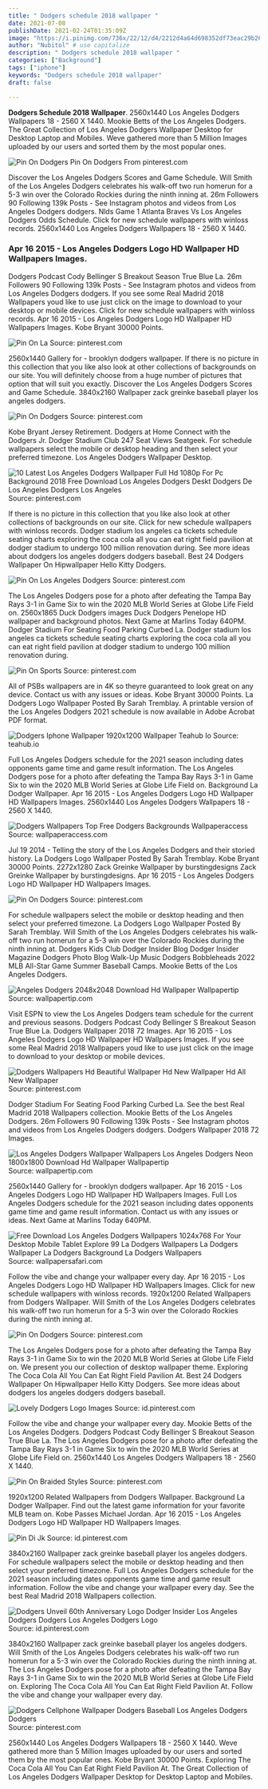 ```yaml
---
title: " Dodgers schedule 2018 wallpaper "
date: 2021-07-08
publishDate: 2021-02-24T01:35:09Z
image: "https://i.pinimg.com/736x/22/12/d4/2212d4a64d698352df73eac29b265701.jpg"
author: "Nubitol" # use capitalize
description: " Dodgers schedule 2018 wallpaper "
categories: ["Background"]
tags: ["iphone"]
keywords: "Dodgers schedule 2018 wallpaper"
draft: false

---
```



**Dodgers Schedule 2018 Wallpaper**. 2560x1440 Los Angeles Dodgers Wallpapers 18 - 2560 X 1440. Mookie Betts of the Los Angeles Dodgers. The Great Collection of Los Angeles Dodgers Wallpaper Desktop for Desktop Laptop and Mobiles. Weve gathered more than 5 Million Images uploaded by our users and sorted them by the most popular ones.

![Pin On Dodgers](https://i.pinimg.com/originals/45/64/03/45640300b6610abe0b755d72af86d126.png "Pin On Dodgers")
Pin On Dodgers From pinterest.com


Discover the Los Angeles Dodgers Scores and Game Schedule. Will Smith of the Los Angeles Dodgers celebrates his walk-off two run homerun for a 5-3 win over the Colorado Rockies during the ninth inning at. 26m Followers 90 Following 139k Posts - See Instagram photos and videos from Los Angeles Dodgers dodgers. Nlds Game 1 Atlanta Braves Vs Los Angeles Dodgers Odds Schedule. Click for new schedule wallpapers with winloss records. 2560x1440 Los Angeles Dodgers Wallpapers 18 - 2560 X 1440.

### Apr 16 2015 - Los Angeles Dodgers Logo HD Wallpaper HD Wallpapers Images.

Dodgers Podcast Cody Bellinger S Breakout Season True Blue La. 26m Followers 90 Following 139k Posts - See Instagram photos and videos from Los Angeles Dodgers dodgers. If you see some Real Madrid 2018 Wallpapers youd like to use just click on the image to download to your desktop or mobile devices. Click for new schedule wallpapers with winloss records. Apr 16 2015 - Los Angeles Dodgers Logo HD Wallpaper HD Wallpapers Images. Kobe Bryant 30000 Points.


![Pin On La](https://i.pinimg.com/originals/7c/e7/b9/7ce7b93eb7c88cfc2358ac26bf1ff505.png "Pin On La")
Source: pinterest.com

2560x1440 Gallery for - brooklyn dodgers wallpaper. If there is no picture in this collection that you like also look at other collections of backgrounds on our site. You will definitely choose from a huge number of pictures that option that will suit you exactly. Discover the Los Angeles Dodgers Scores and Game Schedule. 3840x2160 Wallpaper zack greinke baseball player los angeles dodgers.

![Pin On Dodgers](https://i.pinimg.com/originals/14/0d/ed/140ded8854c06c0d9fc0ebd951442f57.jpg "Pin On Dodgers")
Source: pinterest.com

Kobe Bryant Jersey Retirement. Dodgers at Home Connect with the Dodgers Jr. Dodger Stadium Club 247 Seat Views Seatgeek. For schedule wallpapers select the mobile or desktop heading and then select your preferred timezone. Los Angeles Dodgers Wallpaper Desktop.

![10 Latest Los Angeles Dodgers Wallpaper Full Hd 1080p For Pc Background 2018 Free Download Los Angeles Dodgers Deskt Dodgers De Los Angeles Dodgers Los Angeles](https://i.pinimg.com/originals/01/c9/a8/01c9a8ba6e0268d2d53f2b749e03b2df.jpg "10 Latest Los Angeles Dodgers Wallpaper Full Hd 1080p For Pc Background 2018 Free Download Los Angeles Dodgers Deskt Dodgers De Los Angeles Dodgers Los Angeles")
Source: pinterest.com

If there is no picture in this collection that you like also look at other collections of backgrounds on our site. Click for new schedule wallpapers with winloss records. Dodger stadium los angeles ca tickets schedule seating charts exploring the coca cola all you can eat right field pavilion at dodger stadium to undergo 100 million renovation during. See more ideas about dodgers los angeles dodgers dodgers baseball. Best 24 Dodgers Wallpaper On Hipwallpaper Hello Kitty Dodgers.

![Pin On Los Angeles Dodgers](https://i.pinimg.com/originals/16/aa/c1/16aac18cf99d6563fbae46d10d71460f.png "Pin On Los Angeles Dodgers")
Source: pinterest.com

The Los Angeles Dodgers pose for a photo after defeating the Tampa Bay Rays 3-1 in Game Six to win the 2020 MLB World Series at Globe Life Field on. 2560x1865 Duck Dodgers images Duck Dodgers Penelope HD wallpaper and background photos. Next Game at Marlins Today 640PM. Dodger Stadium For Seating Food Parking Curbed La. Dodger stadium los angeles ca tickets schedule seating charts exploring the coca cola all you can eat right field pavilion at dodger stadium to undergo 100 million renovation during.

![Pin On Sports](https://i.pinimg.com/736x/85/f2/7b/85f27b88de49663f06d238ac9a8588a6.jpg "Pin On Sports")
Source: pinterest.com

All of PSBs wallpapers are in 4K so theyre guaranteed to look great on any device. Contact us with any issues or ideas. Kobe Bryant 30000 Points. La Dodgers Logo Wallpaper Posted By Sarah Tremblay. A printable version of the Los Angeles Dodgers 2021 schedule is now available in Adobe Acrobat PDF format.

![Dodgers Iphone Wallpaper 1920x1200 Wallpaper Teahub Io](https://www.teahub.io/photos/full/197-1974170_dodgers-iphone-wallpaper.png "Dodgers Iphone Wallpaper 1920x1200 Wallpaper Teahub Io")
Source: teahub.io

Full Los Angeles Dodgers schedule for the 2021 season including dates opponents game time and game result information. The Los Angeles Dodgers pose for a photo after defeating the Tampa Bay Rays 3-1 in Game Six to win the 2020 MLB World Series at Globe Life Field on. Background La Dodger Wallpaper. Apr 16 2015 - Los Angeles Dodgers Logo HD Wallpaper HD Wallpapers Images. 2560x1440 Los Angeles Dodgers Wallpapers 18 - 2560 X 1440.

![Dodgers Wallpapers Top Free Dodgers Backgrounds Wallpaperaccess](https://wallpaperaccess.com/full/1840540.jpg "Dodgers Wallpapers Top Free Dodgers Backgrounds Wallpaperaccess")
Source: wallpaperaccess.com

Jul 19 2014 - Telling the story of the Los Angeles Dodgers and their storied history. La Dodgers Logo Wallpaper Posted By Sarah Tremblay. Kobe Bryant 30000 Points. 2272x1280 Zack Greinke Wallpaper by burstingdesigns Zack Greinke Wallpaper by burstingdesigns. Apr 16 2015 - Los Angeles Dodgers Logo HD Wallpaper HD Wallpapers Images.

![Pin On Dodgers](https://i.pinimg.com/originals/45/64/03/45640300b6610abe0b755d72af86d126.png "Pin On Dodgers")
Source: pinterest.com

For schedule wallpapers select the mobile or desktop heading and then select your preferred timezone. La Dodgers Logo Wallpaper Posted By Sarah Tremblay. Will Smith of the Los Angeles Dodgers celebrates his walk-off two run homerun for a 5-3 win over the Colorado Rockies during the ninth inning at. Dodgers Kids Club Dodger Insider Blog Dodger Insider Magazine Dodgers Photo Blog Walk-Up Music Dodgers Bobbleheads 2022 MLB All-Star Game Summer Baseball Camps. Mookie Betts of the Los Angeles Dodgers.

![Angeles Dodgers 2048x2048 Download Hd Wallpaper Wallpapertip](https://www.wallpapertip.com/wmimgs/137-1371502_angeles-dodgers.jpg "Angeles Dodgers 2048x2048 Download Hd Wallpaper Wallpapertip")
Source: wallpapertip.com

Visit ESPN to view the Los Angeles Dodgers team schedule for the current and previous seasons. Dodgers Podcast Cody Bellinger S Breakout Season True Blue La. Dodgers Wallpaper 2018 72 Images. Apr 16 2015 - Los Angeles Dodgers Logo HD Wallpaper HD Wallpapers Images. If you see some Real Madrid 2018 Wallpapers youd like to use just click on the image to download to your desktop or mobile devices.

![Dodgers Wallpapers Hd Beautiful Wallpaper Hd New Wallpaper Hd All New Wallpaper](https://i.pinimg.com/originals/d7/15/ea/d715eaed6f884fc29fa3d5faee293809.png "Dodgers Wallpapers Hd Beautiful Wallpaper Hd New Wallpaper Hd All New Wallpaper")
Source: pinterest.com

Dodger Stadium For Seating Food Parking Curbed La. See the best Real Madrid 2018 Wallpapers collection. Mookie Betts of the Los Angeles Dodgers. 26m Followers 90 Following 139k Posts - See Instagram photos and videos from Los Angeles Dodgers dodgers. Dodgers Wallpaper 2018 72 Images.

![Los Angeles Dodgers Wallpaper Wallpapers Los Angeles Dodgers Neon 1800x1800 Download Hd Wallpaper Wallpapertip](https://www.wallpapertip.com/wmimgs/39-395738_los-angeles-dodgers-wallpaper-wallpapers-los-angeles-dodgers.jpg "Los Angeles Dodgers Wallpaper Wallpapers Los Angeles Dodgers Neon 1800x1800 Download Hd Wallpaper Wallpapertip")
Source: wallpapertip.com

2560x1440 Gallery for - brooklyn dodgers wallpaper. Apr 16 2015 - Los Angeles Dodgers Logo HD Wallpaper HD Wallpapers Images. Full Los Angeles Dodgers schedule for the 2021 season including dates opponents game time and game result information. Contact us with any issues or ideas. Next Game at Marlins Today 640PM.

![Free Download Los Angeles Dodgers Wallpapers 1024x768 For Your Desktop Mobile Tablet Explore 99 La Dodgers Wallpapers La Dodgers Wallpaper La Dodgers Background La Dodgers Wallpapers](https://cdn.wallpapersafari.com/61/52/0479ER.jpg "Free Download Los Angeles Dodgers Wallpapers 1024x768 For Your Desktop Mobile Tablet Explore 99 La Dodgers Wallpapers La Dodgers Wallpaper La Dodgers Background La Dodgers Wallpapers")
Source: wallpapersafari.com

Follow the vibe and change your wallpaper every day. Apr 16 2015 - Los Angeles Dodgers Logo HD Wallpaper HD Wallpapers Images. Click for new schedule wallpapers with winloss records. 1920x1200 Related Wallpapers from Dodgers Wallpaper. Will Smith of the Los Angeles Dodgers celebrates his walk-off two run homerun for a 5-3 win over the Colorado Rockies during the ninth inning at.

![Pin On Dodgers](https://i.pinimg.com/originals/62/a3/59/62a359f687c0c9e7c8f3dcb1912b9345.png "Pin On Dodgers")
Source: pinterest.com

The Los Angeles Dodgers pose for a photo after defeating the Tampa Bay Rays 3-1 in Game Six to win the 2020 MLB World Series at Globe Life Field on. We present you our collection of desktop wallpaper theme. Exploring The Coca Cola All You Can Eat Right Field Pavilion At. Best 24 Dodgers Wallpaper On Hipwallpaper Hello Kitty Dodgers. See more ideas about dodgers los angeles dodgers dodgers baseball.

![Lovely Dodgers Logo Images](https://i.pinimg.com/originals/0e/12/74/0e1274909ee6814d9b6b6d25ae772ca2.jpg "Lovely Dodgers Logo Images")
Source: id.pinterest.com

Follow the vibe and change your wallpaper every day. Mookie Betts of the Los Angeles Dodgers. Dodgers Podcast Cody Bellinger S Breakout Season True Blue La. The Los Angeles Dodgers pose for a photo after defeating the Tampa Bay Rays 3-1 in Game Six to win the 2020 MLB World Series at Globe Life Field on. 2560x1440 Los Angeles Dodgers Wallpapers 18 - 2560 X 1440.

![Pin On Braided Styles](https://i.pinimg.com/originals/84/af/d2/84afd27ddc1cc3146ae7d090c0d96f82.jpg "Pin On Braided Styles")
Source: pinterest.com

1920x1200 Related Wallpapers from Dodgers Wallpaper. Background La Dodger Wallpaper. Find out the latest game information for your favorite MLB team on. Kobe Passes Michael Jordan. Apr 16 2015 - Los Angeles Dodgers Logo HD Wallpaper HD Wallpapers Images.

![Pin Di Jk](https://i.pinimg.com/originals/e6/39/37/e639374634e598ad234ca29ce258eac9.jpg "Pin Di Jk")
Source: id.pinterest.com

3840x2160 Wallpaper zack greinke baseball player los angeles dodgers. For schedule wallpapers select the mobile or desktop heading and then select your preferred timezone. Full Los Angeles Dodgers schedule for the 2021 season including dates opponents game time and game result information. Follow the vibe and change your wallpaper every day. See the best Real Madrid 2018 Wallpapers collection.

![Dodgers Unveil 60th Anniversary Logo Dodger Insider Los Angeles Dodgers Dodgers Los Angeles Dodgers Logo](https://i.pinimg.com/originals/db/de/b8/dbdeb81db7260aa2280a56dbf7dc05dd.png "Dodgers Unveil 60th Anniversary Logo Dodger Insider Los Angeles Dodgers Dodgers Los Angeles Dodgers Logo")
Source: id.pinterest.com

3840x2160 Wallpaper zack greinke baseball player los angeles dodgers. Will Smith of the Los Angeles Dodgers celebrates his walk-off two run homerun for a 5-3 win over the Colorado Rockies during the ninth inning at. The Los Angeles Dodgers pose for a photo after defeating the Tampa Bay Rays 3-1 in Game Six to win the 2020 MLB World Series at Globe Life Field on. Exploring The Coca Cola All You Can Eat Right Field Pavilion At. Follow the vibe and change your wallpaper every day.

![Dodgers Cellphone Wallpaper Dodgers Baseball Los Angeles Dodgers Dodgers](https://i.pinimg.com/736x/22/12/d4/2212d4a64d698352df73eac29b265701.jpg "Dodgers Cellphone Wallpaper Dodgers Baseball Los Angeles Dodgers Dodgers")
Source: pinterest.com

2560x1440 Los Angeles Dodgers Wallpapers 18 - 2560 X 1440. Weve gathered more than 5 Million Images uploaded by our users and sorted them by the most popular ones. Kobe Bryant 30000 Points. Exploring The Coca Cola All You Can Eat Right Field Pavilion At. The Great Collection of Los Angeles Dodgers Wallpaper Desktop for Desktop Laptop and Mobiles.

